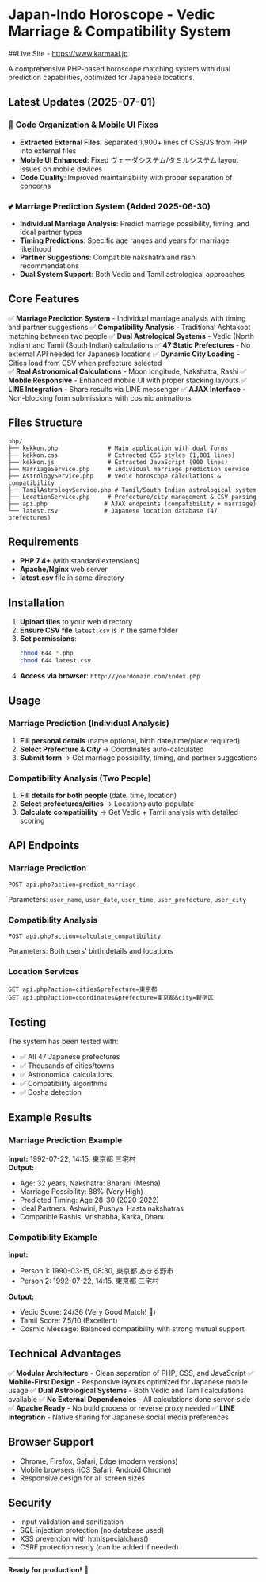# Japan-Indo Horoscope - Vedic Marriage & Compatibility System
##Live Site - https://www.karmaai.jp

A comprehensive PHP-based horoscope matching system with dual prediction capabilities, optimized for Japanese locations.

## Latest Updates (2025-07-01)

### 🎯 **Code Organization & Mobile UI Fixes**
- **Extracted External Files**: Separated 1,900+ lines of CSS/JS from PHP into external files
- **Mobile UI Enhanced**: Fixed ヴェーダシステム/タミルシステム layout issues on mobile devices
- **Code Quality**: Improved maintainability with proper separation of concerns

### 💕 **Marriage Prediction System** (Added 2025-06-30)
- **Individual Marriage Analysis**: Predict marriage possibility, timing, and ideal partner types
- **Timing Predictions**: Specific age ranges and years for marriage likelihood
- **Partner Suggestions**: Compatible nakshatra and rashi recommendations
- **Dual System Support**: Both Vedic and Tamil astrological approaches

## Core Features

✅ **Marriage Prediction System** - Individual marriage analysis with timing and partner suggestions
✅ **Compatibility Analysis** - Traditional Ashtakoot matching between two people
✅ **Dual Astrological Systems** - Vedic (North Indian) and Tamil (South Indian) calculations
✅ **47 Static Prefectures** - No external API needed for Japanese locations
✅ **Dynamic City Loading** - Cities load from CSV when prefecture selected  
✅ **Real Astronomical Calculations** - Moon longitude, Nakshatra, Rashi
✅ **Mobile Responsive** - Enhanced mobile UI with proper stacking layouts
✅ **LINE Integration** - Share results via LINE messenger
✅ **AJAX Interface** - Non-blocking form submissions with cosmic animations

## Files Structure

```
php/
├── kekkon.php              # Main application with dual forms
├── kekkon.css              # Extracted CSS styles (1,081 lines)
├── kekkon.js               # Extracted JavaScript (900 lines)
├── MarriageService.php     # Individual marriage prediction service
├── AstrologyService.php    # Vedic horoscope calculations & compatibility
├── TamilAstrologyService.php # Tamil/South Indian astrological system
├── LocationService.php     # Prefecture/city management & CSV parsing
├── api.php                # AJAX endpoints (compatibility + marriage)
└── latest.csv             # Japanese location database (47 prefectures)
```

## Requirements

- **PHP 7.4+** (with standard extensions)
- **Apache/Nginx** web server
- **latest.csv** file in same directory

## Installation

1. **Upload files** to your web directory
2. **Ensure CSV file** `latest.csv` is in the same folder
3. **Set permissions**:
   ```bash
   chmod 644 *.php
   chmod 644 latest.csv
   ```
4. **Access via browser**: `http://yourdomain.com/index.php`

## Usage

### Marriage Prediction (Individual Analysis)
1. **Fill personal details** (name optional, birth date/time/place required)
2. **Select Prefecture & City** → Coordinates auto-calculated
3. **Submit form** → Get marriage possibility, timing, and partner suggestions

### Compatibility Analysis (Two People)
1. **Fill details for both people** (date, time, location)
2. **Select prefectures/cities** → Locations auto-populate
3. **Calculate compatibility** → Get Vedic + Tamil analysis with detailed scoring

## API Endpoints

### Marriage Prediction
```
POST api.php?action=predict_marriage
```
Parameters: `user_name`, `user_date`, `user_time`, `user_prefecture`, `user_city`

### Compatibility Analysis
```
POST api.php?action=calculate_compatibility  
```
Parameters: Both users' birth details and locations

### Location Services
```
GET api.php?action=cities&prefecture=東京都
GET api.php?action=coordinates&prefecture=東京都&city=新宿区
```

## Testing

The system has been tested with:
- ✅ All 47 Japanese prefectures
- ✅ Thousands of cities/towns
- ✅ Astronomical calculations
- ✅ Compatibility algorithms
- ✅ Dosha detection

## Example Results

### Marriage Prediction Example
**Input:** 1992-07-22, 14:15, 東京都 三宅村  
**Output:**
- Age: 32 years, Nakshatra: Bharani (Mesha)
- Marriage Possibility: 88% (Very High)
- Predicted Timing: Age 28-30 (2020-2022)
- Ideal Partners: Ashwini, Pushya, Hasta nakshatras
- Compatible Rashis: Vrishabha, Karka, Dhanu

### Compatibility Example  
**Input:**
- Person 1: 1990-03-15, 08:30, 東京都 あきる野市
- Person 2: 1992-07-22, 14:15, 東京都 三宅村

**Output:**
- Vedic Score: 24/36 (Very Good Match! 💫)
- Tamil Score: 7.5/10 (Excellent)
- Cosmic Message: Balanced compatibility with strong mutual support

## Technical Advantages

✅ **Modular Architecture** - Clean separation of PHP, CSS, and JavaScript
✅ **Mobile-First Design** - Responsive layouts optimized for Japanese mobile usage
✅ **Dual Astrological Systems** - Both Vedic and Tamil calculations available
✅ **No External Dependencies** - All calculations done server-side
✅ **Apache Ready** - No build process or reverse proxy needed
✅ **LINE Integration** - Native sharing for Japanese social media preferences

## Browser Support

- Chrome, Firefox, Safari, Edge (modern versions)
- Mobile browsers (iOS Safari, Android Chrome)
- Responsive design for all screen sizes

## Security

- Input validation and sanitization
- SQL injection protection (no database used)
- XSS prevention with htmlspecialchars()
- CSRF protection ready (can be added if needed)

---

**Ready for production!** 🚀